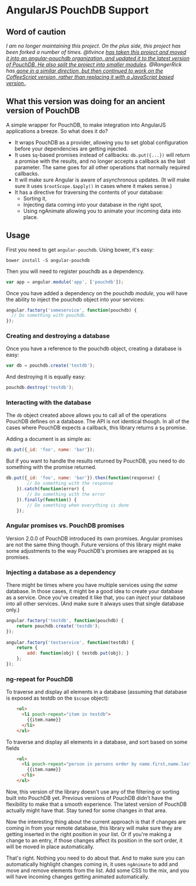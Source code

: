# AngularJS PouchDB Support

## Word of caution

*I am no longer maintaining this project. On the plus side, this project has been forked a number of times. @tlvince [has taken this project and moved it into an angular-pouchdb organization, and updated it to the latest version of PouchDB. He also split the project into smaller modules](https://github.com/angular-pouchdb/angular-pouchdb). @RangerRick has[ gone in a similar direction, but then continued to work on the CoffeeScript version, rather than replacing it with a JavaScript based version.](https://github.com/RangerRick/angular-pouchdb/network).*

## What this version was doing for an ancient version of PouchDB

A simple wrapper for PouchDB, to make integration into AngularJS applications a breeze. So what does it do?

* It wraps PouchDB as a provider, allowing you to set global configuration before your dependencies are getting injected.
* It uses `$q`-based promises instead of callbacks: `db.put({...})` will return a promise with the results, and no longer accepts a callback as the last parameter. The same goes for all other operations that normally required callbacks.
* It will make sure Angular is aware of asynchronous updates. (It will make sure it uses `$rootScope.$apply()` in cases where it makes sense.)
* It has a directive for traversing the contents of your database:
  * Sorting it,
  * Injecting data coming into your database in the right spot,
  * Using ngAnimate allowing you to animate your incoming data into place.

## Usage

First you need to get `angular-pouchdb`. Using bower, it's easy:

```
bower install -S angular-pouchdb
```

Then you will need to register pouchdb as a dependency. 

```javascript
var app = angular.module('app', ['pouchdb']);
```
    
Once you have added a dependency on the pouchdb *module*, you will have the ability to inject the pouchdb object into your services:

```javascript
angular.factory('someservice', function(pouchdb) {
  // Do something with pouchdb.
});
```

### Creating and destroying a database 

Once you have a reference to the pouchdb object, creating a database is easy:

```javascript
var db = pouchdb.create('testdb');
```
    
And destroying it is equally easy:

```javascript    
pouchdb.destroy('testdb');
``` 

### Interacting with the database

The `db` object created above allows you to call all of the operations PouchDB defines on a database. The API is not identical though. In all of the cases where PouchDB expects a callback, this library returns a `$q` promise. 

Adding a document is as simple as:

```javascript
db.put({_id: 'foo', name: 'bar'});
```

But if you want to handle the results returned by PouchDB, you need to do something with the promise returned.
    
```javascript
db.put({_id: 'foo', name: 'bar'}).then(function(response) {
        // Do something with the response
    }).catch(function(error) {
        // Do something with the error
    }).finally(function() {
        // Do something when everything is done
    });
```
 
### Angular promises vs. PouchDB promises

Version 2.0.0 of PouchDB introduced its own promises. Angular promises are not the same thing though. Future versions of this library might make some adjustments to the way PouchDB's 
promises are wrapped as `$q` promises.

### Injecting a database as a dependency

There might be times where you have multiple services using *the same* database. In those cases, it might be a good idea to create your database as a service. Once you've created it like that, you can *inject* your database into all other services. (And make sure it always uses that single database only.)
    
```javascript
angular.factory('testdb', function(pouchdb) {
    return pouchdb.create('testdb');
});
    
angular.factory('testservice', function(testdb) {
    return {
        add: function(obj) { testdb.put(obj); }
    };
});
```
    
### ng-repeat for PouchDB

To traverse and display all elements in a database (assuming that database is exposed as testdb on the `$scope` object):

```html
    <ul>
      <li pouch-repeat="item in testdb">
        {{item.name}}
      </li>
    </ul>
```

To traverse and display all elements in a database, and sort based on some fields

```html
    <ul>
      <li pouch-repeat="person in persons order by name.first,name.last">
        {{item.name}}
      </li>
    </ul>
```

Now, this version of the library doesn't use any of the filtering or sorting built into PouchDB yet. Previous versions of PouchDB didn't have the flexibility to make that a smooth experience. The latest version of PouchDB actually might have that. Stay tuned for some changes in that area. 

Now the interesting thing about the current approach is that if changes are coming in from your remote database, this library will make sure they are getting inserted in the right position in your list. Or if you're making a change to an entry, if those changes affect its position in the sort order, it will be moved in place automatically. 

That's right. Nothing you need to do about that. And to make sure you can automatically highlight changes coming in, it uses `ngAnimate` to add and move and remove elements from the list. Add some CSS to the mix, and you will have incoming changes getting animated automatically.
    
    
